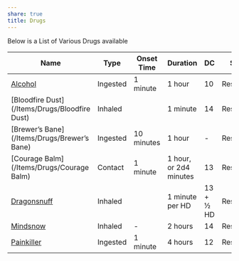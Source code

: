 ```yaml
---
share: true
title: Drugs
---
```


Below is a List of Various Drugs available

| Name                                          | Type     | Onset Time | Duration               | DC        | Save Type       | Price          |
| --------------------------------------------- | -------- | ---------- | ---------------------- | --------- | --------------- | -------------- |
| [Alcohol](/Items/Drugs/Alcohol)               | Ingested | 1 minute   | 1 hour                 | 10        | Resilience      | Varies         |
| [Bloodfire Dust](/Items/Drugs/Bloodfire Dust) | Inhaled  | <ul></ul>  | 1 minute               | 14        | Resilience(End) | 20 gp          |
| [Brewer’s Bane](/Items/Drugs/Brewer’s Bane)   | Ingested | 10 minutes | 1 hour                 | \-        | Resilience      | 1 gp           |
| [Courage Balm](/Items/Drugs/Courage Balm)     | Contact  | 1 minute   | 1 hour, or 2d4 minutes | 13        | Resilience(Psy) | 12 gp          |
| [Dragonsnuff](/Items/Drugs/Dragonsnuff)       | Inhaled  | <ul></ul>  | 1 minute per HD        | 13 + ½ HD | Resilience(End) | 20 gp per HD^2 |
| [Mindsnow](/Items/Drugs/Mindsnow)             | Inhaled  | \-         | 2 hours                | 14        | Resilience      | 50 gp          |
| [Painkiller](/Items/Drugs/Painkiller)         | Ingested | 1 minute   | 4 hours                | 12        | Resilience      | 15 gp          |
